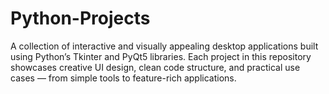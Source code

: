 # Python-Projects
A collection of interactive and visually appealing desktop applications built using Python’s Tkinter and PyQt5 libraries. Each project in this repository showcases creative UI design, clean code structure, and practical use cases — from simple tools to feature-rich applications.
